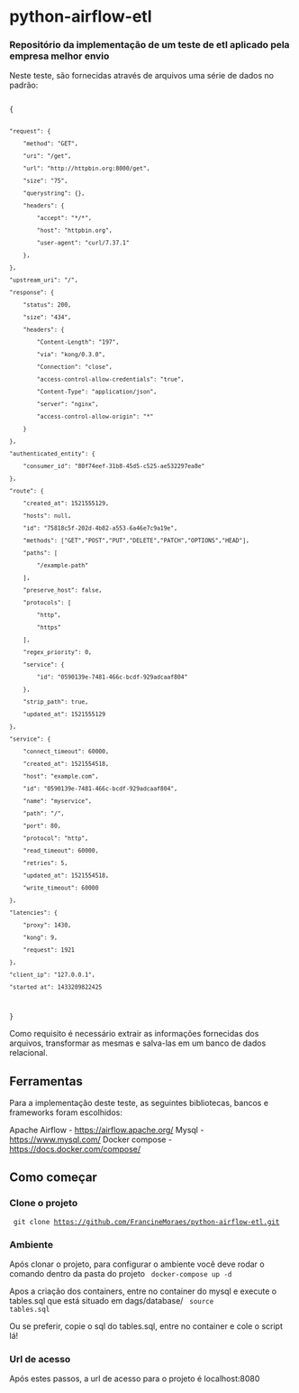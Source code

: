 # python-airflow-etl

### Repositório da implementação de um teste de etl aplicado pela empresa melhor envio

Neste teste, são fornecidas através de arquivos uma série de dados no padrão:

<code> 
{

    "request": {

        "method": "GET",

        "uri": "/get",

        "url": "http://httpbin.org:8000/get",

        "size": "75",

        "querystring": {},

        "headers": {

            "accept": "*/*",

            "host": "httpbin.org",

            "user-agent": "curl/7.37.1"

        },

    },

    "upstream_uri": "/",

    "response": {

        "status": 200,

        "size": "434",

        "headers": {

            "Content-Length": "197",

            "via": "kong/0.3.0",

            "Connection": "close",

            "access-control-allow-credentials": "true",

            "Content-Type": "application/json",

            "server": "nginx",

            "access-control-allow-origin": "*"

        }

    },

    "authenticated_entity": {

        "consumer_id": "80f74eef-31b8-45d5-c525-ae532297ea8e"

    },

    "route": {

        "created_at": 1521555129,

        "hosts": null,

        "id": "75818c5f-202d-4b82-a553-6a46e7c9a19e",

        "methods": ["GET","POST","PUT","DELETE","PATCH","OPTIONS","HEAD"],

        "paths": [

            "/example-path"

        ],

        "preserve_host": false,

        "protocols": [

            "http",

            "https"

        ],

        "regex_priority": 0,

        "service": {

            "id": "0590139e-7481-466c-bcdf-929adcaaf804"

        },

        "strip_path": true,

        "updated_at": 1521555129

    },

    "service": {

        "connect_timeout": 60000,

        "created_at": 1521554518,

        "host": "example.com",

        "id": "0590139e-7481-466c-bcdf-929adcaaf804",

        "name": "myservice",

        "path": "/",

        "port": 80,

        "protocol": "http",

        "read_timeout": 60000,

        "retries": 5,

        "updated_at": 1521554518,

        "write_timeout": 60000

    },

    "latencies": {

        "proxy": 1430,

        "kong": 9,

        "request": 1921

    },

    "client_ip": "127.0.0.1",

    "started_at": 1433209822425

}
</code>

Como requisito é necessário extrair as informações fornecidas dos arquivos, transformar as mesmas e salva-las em um banco de dados relacional.

## Ferramentas
Para a implementação deste teste, as seguintes bibliotecas, bancos e frameworks foram escolhidos:

Apache Airflow - https://airflow.apache.org/
Mysql - https://www.mysql.com/
Docker compose - https://docs.docker.com/compose/

## Como começar

### Clone o projeto 
<code> git clone https://github.com/FrancineMoraes/python-airflow-etl.git </code>

### Ambiente

Após clonar o projeto, para configurar o ambiente você deve rodar o comando dentro da pasta do projeto
<code> docker-compose up -d </code>

Apos a criação dos containers, entre no container do mysql e execute o tables.sql que está situado em dags/database/
<code> source tables.sql</code>

Ou se preferir, copie o sql do tables.sql, entre no container e cole o script lá!

### Url de acesso
Após estes passos, a url de acesso para o projeto é localhost:8080
